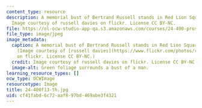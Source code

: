 ```yaml
---
content_type: resource
description: A memorial bust of Bertrand Russell stands in Red Lion Square, London.
  Image courtesy of russell davies on flickr. License CC BY-NC.
file: https://ol-ocw-studio-app-qa.s3.amazonaws.com/courses/24-400-proseminar-in-philosophy-i-fall-2013/cf41fabd6c72aaf897bd469abe3f4321_24-400f13-th.jpg
file_type: image/jpeg
image_metadata:
  caption: A memorial bust of Bertrand Russell stands in Red Lion Square, London.
    (Image courtesy of [russell davies](https://www.flickr.com/photos/russelldavies/480477876/in/photolist---kbYgcz-kbZ1DV-kbYWda-kc1FXb-kbYD3Z-kbZ74c-kbZkBH-kbZo9B-kc1r3S-kc2br5-kc2oxj-kbZHqH-kbYsjz-kc21ES-Jszkj-kbQ1qL-kbXpkk-kbXiKn-kbQ4ss-kbNrZK-kbQkdL-kbMXUZ-kbMPEn-kbQibE-kbN3Pi-kbNxzx-kbQmLW-kbNeNc-kbMWgi-kbNsYP-kbNC5z-kbQtQq-kbQa2y-kbNbPB-kbNyji-kbQbiw-kbNoxe-kbXyET-kbPZa9-kbMLLr-kbNfyP-kbPZVY-kbPWhL-kbPZH3-kbPWUC-kbNein-kbNawr-kbNpbZ)
    on flickr. License CC BY-NC.)
  credit: Image courtesy of russell davies on flickr. License CC BY-NC.
  image-alt: Green foliage surrounds a bust of a man.
learning_resource_types: []
ocw_type: OCWImage
resourcetype: Image
title: 24-400f13-th.jpg
uid: cf41fabd-6c72-aaf8-97bd-469abe3f4321
---
```

